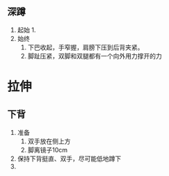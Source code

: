 ## 深蹲
1. 起始
	1. 
2. 始终
	1. 下巴收起，手窄握，肩膀下压到后背夹紧。
	2. 脚趾压紧，双脚和双腿都有一个向外用力撑开的力


# 拉伸
## 下背
1. 准备
	1. 双手放在侧上方
	2. 脚离镜子10cm
2. 保持下背挺直、双手，尽可能低地蹲下
3. 